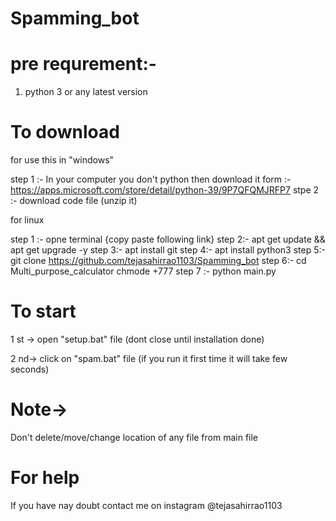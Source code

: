 # Spamming_bot

# pre requrement:-  
1. python 3 or any latest version


# To download

for use this in "windows"

step 1 :- In your computer you don't python then download it form :- https://apps.microsoft.com/store/detail/python-39/9P7QFQMJRFP7
stpe 2 :- download code file (unzip it)

for linux 

step 1 :- opne terminal {copy paste following link}
step 2:- apt get update && apt get upgrade -y
step 3:- apt install git
step 4:- apt install python3
step 5:- git clone https://github.com/tejasahirrao1103/Spamming_bot
step 6:- cd Multi_purpose_calculator chmode +777
step 7 :- python main.py

# To start

1 st -> open "setup.bat" file (dont close until installation done)

2 nd-> click on  "spam.bat" file (if you run it first time it will take few seconds)

# Note-> 

Don't delete/move/change location of any file from main file

# For help

If you have nay doubt contact me on instagram @tejasahirrao1103
